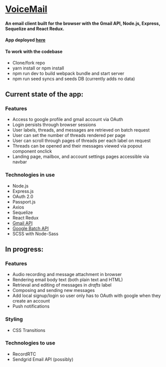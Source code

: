 # [VoiceMail](http://voicemail.herokuapp.com/)

#### An email client built for the browser with the Gmail API, Node.js, Express, Sequelize and React Redux.

#### App deployed [here](http://voicemail.herokuapp.com/)

#### To work with the codebase
* Clone/fork repo
* yarn install or npm install
* npm run dev to build webpack bundle and start server
* npm run seed syncs and seeds DB (currently adds no data)

## Current state of the app:

### Features
* Access to google profile and gmail account via OAuth
* Login persists through browser sessions
* User labels, threads, and messages are retrieved on batch request
* User can set the number of threads rendered per page
* User can scroll through pages of threads per each label on request
* Threads can be opened and their messages viewed via popout component onclick
* Landing page, mailbox, and account settings pages accessible via navbar

### Technologies in use
* Node.js
* Express.js
* OAuth 2.0
* Passport.js
* Axios
* Sequelize
* React Redux
* [Gmail API](https://developers.google.com/gmail/api/guides/)
* [Google Batch API](https://github.com/pradeep-mishra/google-batch)
* SCSS with Node-Sass

## In progress:

### Features
* Audio recording and message attachment in browser
* Rendering email body text (both plain text and HTML)
* Retrieval and editing of messages in _drafts_ label
* Composing and sending new messages
* Add local signup/login so user only has to OAuth with google when they create an account
* Push notifications

### Styling
* CSS Transitions

### Technologies to use
* RecordRTC
* Sendgrid Email API (possibly)
